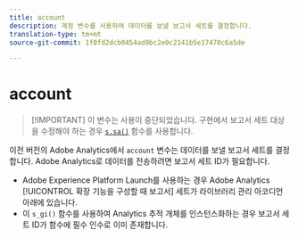 ```yaml
---
title: account
description: 계정 변수를 사용하여 데이터를 보낼 보고서 세트를 결정합니다.
translation-type: tm+mt
source-git-commit: 1f0fd2dcb0454ad9bc2e0c2141b5e17470c6a5de

---
```



# account

> [!IMPORTANT] 이 변수는 사용이 중단되었습니다. 구현에서 보고서 세트 대상을 수정해야 하는 경우 [`s.sa()`](../functions/sa.md) 함수를 사용합니다.

이전 버전의 Adobe Analytics에서 `account` 변수는 데이터를 보낼 보고서 세트를 결정합니다. Adobe Analytics로 데이터를 전송하려면 보고서 세트 ID가 필요합니다.

* Adobe Experience Platform Launch를 사용하는 경우 Adobe Analytics [!UICONTROL 확장 기능을 구성할 때 보고서] 세트가 라이브러리 관리 아코디언 아래에 있습니다.
* 이 `s_gi()` 함수를 사용하여 Analytics 추적 개체를 인스턴스화하는 경우 보고서 세트 ID가 함수에 필수 인수로 이미 존재합니다.
